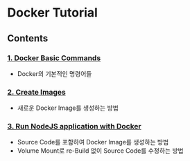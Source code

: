 # Docker Tutorial

## Contents

### [1. Docker Basic Commands](<./1.docker-basic-commands>)
- Docker의 기본적인 명령어들

### [2. Create Images](<./2.create-image>)
- 새로운 Docker Image를 생성하는 방법

### [3. Run NodeJS application with Docker](<./3.run-nodejs-app>)
- Source Code를 포함하여 Docker Image를 생성하는 방법
- Volume Mount로 re-Build 없이 Source Code를 수정하는 방법
